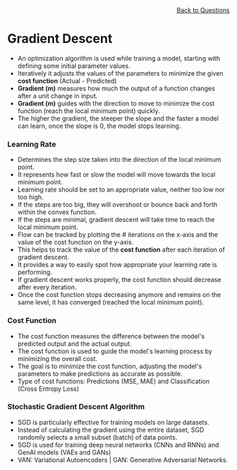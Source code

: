<p align='right'><a align="right" href="https://github.com/KIRANKUMAR7296/Library/blob/main/Interview.md">Back to Questions</a></p>

# Gradient Descent
- An optimization algorithm is used while training a model, starting with defining some initial parameter values. 
- Iteratively it adjusts the values of the parameters to minimize the given **cost function** (Actual - Predicted)
- **Gradient (m)** measures how much the output of a function changes after a unit change in input.
- **Gradient (m)** guides with the direction to move to minimize the cost function (reach the local minimum point) quickly.
- The higher the gradient, the steeper the slope and the faster a model can learn, once the slope is 0, the model stops learning. 

### Learning Rate
- Determines the step size taken into the direction of the local minimum point.
- It represents how fast or slow the model will move towards the local minimum point.
- Learning rate should be set to an appropriate value, neither too low nor too high. 
- If the steps are too big, they will overshoot or bounce back and forth within the convex function.
- If the steps are minimal, gradient descent will take time to reach the local minimum point.
- Flow can be tracked by plotting the # iterations on the x-axis and the value of the cost function on the y-axis.
- This helps to track the value of the **cost function** after each iteration of gradient descent.
- It provides a way to easily spot how appropriate your learning rate is performing.
- If gradient descent works properly, the cost function should decrease after every iteration.
- Once the cost function stops decreasing anymore and remains on the same level, it has converged (reached the local minimum point).

### Cost Function
- The cost function measures the difference between the model's predicted output and the actual output.
- The cost function is used to guide the model's learning process by minimizing the overall cost.
- The goal is to minimize the cost function, adjusting the model's parameters to make predictions as accurate as possible.
- Type of cost functions: Predictions (MSE, MAE) and Classification (Cross Entropy Loss)

### Stochastic Gradient Descent Algorithm
- SGD is particularly effective for training models on large datasets.
- Instead of calculating the gradient using the entire dataset, SGD randomly selects a small subset (batch) of data points.
- SGD is used for training deep neural networks (CNNs and RNNs) and GenAI models (VAEs and GANs)
- VAN: Variational Autoencoders | GAN: Generative Adversarial Networks.
